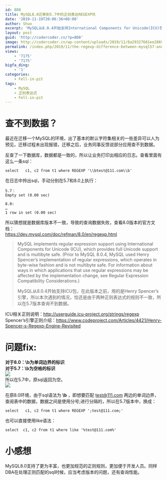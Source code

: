 ```yaml
---
id: 808
title: MySQL8.0迁移到5.7中的正则表达REGEXP坑
date: '2019-11-19T20:06:36+08:00'
author: Shuo
excerpt: 'MySQL从8.0.4开始支持International Components for Unicode(ICU)包，在此版本之前，用的是Henry Spencer''s引擎，所以在不通版本数据库中使用正则表达，可能会出现不通结果。'
layout: post
guid: 'http://codercoder.cn/?p=808'
image: http://codercoder.cn/wp-content/uploads/2019/11/8a29327601ee2869805d9baf5df90231.png
permalink: /index.php/2019/11/the-regexp-difference-between-mysql57-and-80/
views:
    - '7175'
    - '7175'
bigfa_ding:
    - '1'
categories:
    - Fell-in-pit
tags:
    - MySQL
    - 正则表达式
    - Fell-in-pit
---
```


# 查不到数据？

最近在迁移一个MySQL的环境，出了基本的默认字符集相关的一些差异可以人为预见，迁移过程未出现报错，迁移之后，业务同事反馈说部分应用查不到数据。

反查了一下数据库，数据都是一致的，所以让业务打印出相应的日志。查看里面有这么一条sql：

```
select   c1, c2 from t1 where REGEXP '\\btest@111.com\\b'

```

在日志中拎出sql，手动分别在5.7和8.0上执行：

```
5.7：
Empty set (0.00 sec)

8.0:
…
1 row in set (0.00 sec)

```

所以猜想就是数据库版本不一致，导致的查询数据失败，查看8.0版本的官方文档：  
https://dev.mysql.com/doc/refman/8.0/en/regexp.html

> MySQL implements regular expression support using International Components for Unicode (ICU), which provides full Unicode support and is multibyte safe. (Prior to MySQL 8.0.4, MySQL used Henry Spencer’s implementation of regular expressions, which operates in byte-wise fashion and is not multibyte safe. For information about ways in which applications that use regular expressions may be affected by the implementation change, see Regular Expression Compatibility Considerations.)
> 
>  MySQL从8.0.4开始支持ICU包，在此版本之前，用的是Henry Spencer’s引擎，所以本次遇到的情况，恰还是由于两种正则表达式的规则不一致，所以在5.7版本查询不到数据。

ICU相关正则说明：http://userguide.icu-project.org/strings/regexp  
Spencer’s引擎正则介绍：https://www.codeproject.com/Articles/4421/Henry-Spencer-s-Regexp-Engine-Revisited

# 问题fix:

**对于8.0：\\b为单词边界的标识**  
**对于5.7：\\b为空格的标识**  
![](http://codercoder.cn/wp-content/uploads/2019/11/8a29327601ee2869805d9baf5df90231.png)  
所以在5.7中，原sql返回为空。  
![](http://codercoder.cn/wp-content/uploads/2019/11/8a29327601ee2869805d9baf5df90231.png)

在原8.0环境，由于sql语法为 **\\b** ，即想要匹配 test@111.com 两边的单词边界，查阅表中的数据，数据之间是使用分号;进行分隔的，所以在5.7版本中，换成：

```
select   c1, c2 from t1 where REGEXP ';test@111.com;'

```

也可以直接使用like语法：

```
select  c1, c2 from t1 where like '%test@111.com%'

```

# 小感想

MySQL8.0支持了更为丰富，也更加规范的正则规则，更加便于开发人员。同样DBA在处理正则匹配的sql时候，应当考虑版本的问题，还有查询性能。